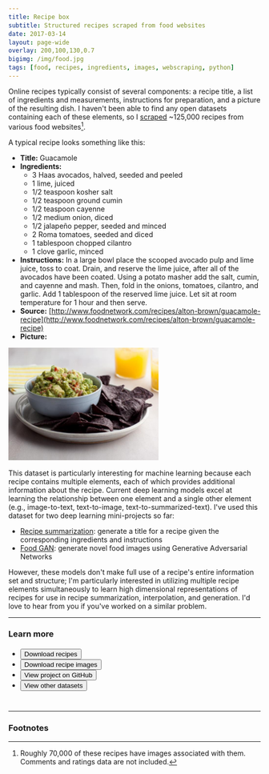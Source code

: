 ```yaml
---
title: Recipe box
subtitle: Structured recipes scraped from food websites
date: 2017-03-14
layout: page-wide
overlay: 200,100,130,0.7
bigimg: /img/food.jpg
tags: [food, recipes, ingredients, images, webscraping, python]
---
```


Online recipes typically consist of several components: a recipe title, a list of ingredients and measurements, instructions for preparation, and a picture of the resulting dish. I haven't been able to find any open datasets containing each of these elements, so I [scraped](https://github.com/rtlee9/recipe-box) ~125,000 recipes from various food websites[^1].

A typical recipe looks something like this:

* __Title:__ Guacamole
* __Ingredients:__
  * 3 Haas avocados, halved, seeded and peeled
  * 1 lime, juiced
  * 1/2 teaspoon kosher salt
  * 1/2 teaspoon ground cumin
  * 1/2 teaspoon cayenne
  * 1/2 medium onion, diced
  * 1/2 jalapeño pepper, seeded and minced
  * 2 Roma tomatoes, seeded and diced
  * 1 tablespoon chopped cilantro
  * 1 clove garlic, minced
* __Instructions:__ In a large bowl place the scooped avocado pulp and lime juice, toss to coat. Drain, and reserve the lime juice, after all of the avocados have been coated. Using a potato masher add the salt, cumin, and cayenne and mash. Then, fold in the onions, tomatoes, cilantro, and garlic. Add 1 tablespoon of the reserved lime juice. Let sit at room temperature for 1 hour and then serve.
* __Source:__ [http://www.foodnetwork.com/recipes/alton-brown/guacamole-recipe](http://www.foodnetwork.com/recipes/alton-brown/guacamole-recipe)
* __Picture:__

<img src="/img/guacamole.jpeg" style="width: 300px;"/>

This dataset is particularly interesting for machine learning because each recipe contains multiple elements, each of which provides additional information about the recipe. Current deep learning models excel at learning the relationship between one element and a single other element (e.g., image-to-text, text-to-image, text-to-summarized-text). I've used this dataset for two deep learning mini-projects so far:

* [Recipe summarization](https://github.com/rtlee9/recipe-summarization): generate a title for a recipe given the corresponding ingredients and instructions
* [Food GAN](https://github.com/rtlee9/food-GAN): generate novel food images using Generative Adversarial Networks

However, these models don't make full use of a recipe's entire information set and structure; I'm particularly interested in utilizing multiple recipe elements simultaneously to learn high dimensional representations of recipes for use in recipe summarization, interpolation, and generation. I'd love to hear from you if you've worked on a similar problem.


-----------------------------------------------------------------------------

### Learn more
<ul class="list-inline dataset" style="margin: 20px 0 40px 0;">
<li>
<a href="https://storage.googleapis.com/recipe-box/recipes_raw.zip" download>
  <button type="button" class="btn btn-primary btn-lg">
    <i class="fa fa-lg fa-download"></i>
      Download recipes
  </button>
</a>
</li>

<li>
<a href="https://github.com/rtlee9/recipe-box">
  <button type="button" class="btn btn-primary btn-lg">
    <i class="fa fa-lg fa-download"></i>
      Download recipe images
  </button>
</a>
</li>

<li>
<a href="https://github.com/rtlee9/recipe-box">
  <button type="button" class="btn btn-primary btn-lg">
    <i class="fa fa-lg fa-github"></i>
      View project on GitHub
  </button>
</a>
</li>

<li>
<a href="/datasets">
  <button type="button" class="btn btn-primary btn-lg">
    <i class="fa fa-lg fa-database"></i>
      View other datasets
  </button>
</a>
</li>
</ul>

-----------------------------------------------------------------------------

### Footnotes
[^1]: Roughly 70,000 of these recipes have images associated with them. Comments and ratings data are not included.
